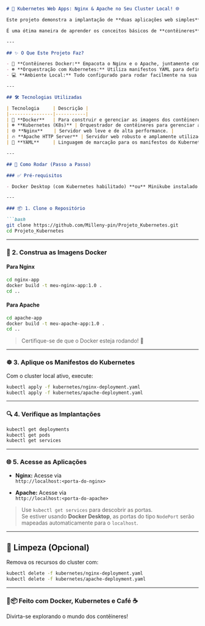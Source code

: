 ```markdown
# 🚀 Kubernetes Web Apps: Nginx & Apache no Seu Cluster Local! 🌐

Este projeto demonstra a implantação de **duas aplicações web simples** – um servidor **Nginx** e um servidor **Apache** – em um ambiente **Kubernetes local**.

É uma ótima maneira de aprender os conceitos básicos de **contêineres**, **orquestração** e como suas aplicações podem viver no Kubernetes!

---

## ✨ O Que Este Projeto Faz?

- 🐳 **Contêineres Docker:** Empacota o Nginx e o Apache, juntamente com suas páginas HTML personalizadas, em imagens Docker leves.
- ☸️ **Orquestração com Kubernetes:** Utiliza manifestos YAML para definir como essas aplicações devem ser implantadas, gerenciadas e expostas.
- 💻 **Ambiente Local:** Tudo configurado para rodar facilmente na sua máquina, ideal para aprendizado e testes.

---

## 🛠️ Tecnologias Utilizadas

| Tecnologia     | Descrição |
|----------------|-----------|
| 🐳 **Docker**   | Para construir e gerenciar as imagens dos contêineres. |
| ☸️ **Kubernetes (K8s)** | Orquestrador de contêineres para gerenciar as aplicações. |
| 🌐 **Nginx**    | Servidor web leve e de alta performance. |
| 🔥 **Apache HTTP Server** | Servidor web robusto e amplamente utilizado. |
| 📄 **YAML**     | Linguagem de marcação para os manifestos do Kubernetes. |

---

## 🚀 Como Rodar (Passo a Passo)

### ✅ Pré-requisitos

- Docker Desktop (com Kubernetes habilitado) **ou** Minikube instalado e configurado.

---

### 📦 1. Clone o Repositório

```bash
git clone https://github.com/Milleny-pin/Projeto_Kubernetes.git
cd Projeto_Kubernetes
```

---

### 🐳 2. Construa as Imagens Docker

#### Para Nginx

```bash
cd nginx-app
docker build -t meu-nginx-app:1.0 .
cd ..
```

#### Para Apache

```bash
cd apache-app
docker build -t meu-apache-app:1.0 .
cd ..
```

> Certifique-se de que o Docker esteja rodando! 🐳

---

### ☸️ 3. Aplique os Manifestos do Kubernetes

Com o cluster local ativo, execute:

```bash
kubectl apply -f kubernetes/nginx-deployment.yaml
kubectl apply -f kubernetes/apache-deployment.yaml
```

---

### 🔍 4. Verifique as Implantações

```bash
kubectl get deployments
kubectl get pods
kubectl get services
```

---

### 🌐 5. Acesse as Aplicações

- **Nginx:** Acesse via  
  `http://localhost:<porta-do-nginx>`
  
- **Apache:** Acesse via  
  `http://localhost:<porta-do-apache>`

> Use `kubectl get services` para descobrir as portas.  
> Se estiver usando **Docker Desktop**, as portas do tipo `NodePort` serão mapeadas automaticamente para o `localhost`.

---

## 🧹 Limpeza (Opcional)

Remova os recursos do cluster com:

```bash
kubectl delete -f kubernetes/nginx-deployment.yaml
kubectl delete -f kubernetes/apache-deployment.yaml
```

---

### 🐳📦 Feito com Docker, Kubernetes e Café ☕  
Divirta-se explorando o mundo dos contêineres!
```

